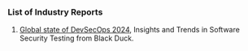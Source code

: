 ### List of Industry Reports

1. [Global state of DevSecOps 2024](https://go.blackduck.com/rs/846-ESG-342/images/Global-DevSecOps-Report_nb_fhb.pdf), Insights and Trends in Software Security Testing from Black Duck.

